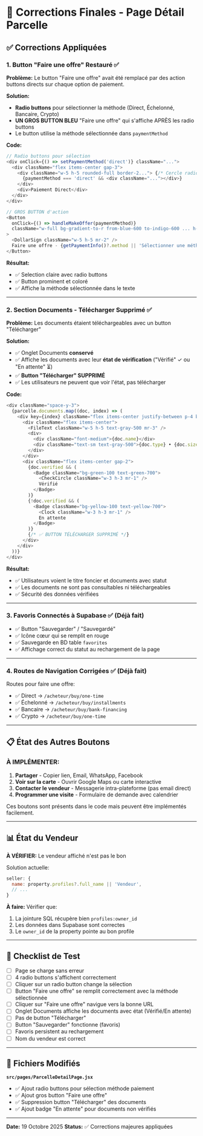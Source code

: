 # 🔧 Corrections Finales - Page Détail Parcelle

## ✅ Corrections Appliquées

### 1. Button "Faire une offre" Restauré ✅

**Problème:** Le button "Faire une offre" avait été remplacé par des action buttons directs sur chaque option de paiement.

**Solution:** 
- **Radio buttons** pour sélectionner la méthode (Direct, Échelonné, Bancaire, Crypto)
- **UN GROS BUTTON BLEU** "Faire une offre" qui s'affiche APRÈS les radio buttons
- Le button utilise la méthode sélectionnée dans `paymentMethod`

**Code:**
```javascript
// Radio buttons pour sélection
<div onClick={() => setPaymentMethod('direct')} className="...">
  <div className="flex items-center gap-3">
    <div className="w-5 h-5 rounded-full border-2..."> {/* Cercle radio */}
      {paymentMethod === 'direct' && <div className="..."></div>}
    </div>
    <div>Paiement Direct</div>
  </div>
</div>

// GROS BUTTON d'action
<Button 
  onClick={() => handleMakeOffer(paymentMethod)}
  className="w-full bg-gradient-to-r from-blue-600 to-indigo-600 ... h-14 mt-6"
>
  <DollarSign className="w-5 h-5 mr-2" />
  Faire une offre - {getPaymentInfo()?.method || 'Sélectionner une méthode'}
</Button>
```

**Résultat:** 
- ✅ Selection claire avec radio buttons
- ✅ Button prominent et coloré
- ✅ Affiche la méthode sélectionnée dans le texte

---

### 2. Section Documents - Télécharger Supprimé ✅

**Problème:** Les documents étaient téléchargeables avec un button "Télécharger"

**Solution:**
- ✅ Onglet Documents **conservé**
- ✅ Affiche les documents avec leur **état de vérification** ("Vérifié" ✓ ou "En attente" ⏳)
- ✅ **Button "Télécharger" SUPPRIMÉ**
- ✅ Les utilisateurs ne peuvent que voir l'état, pas télécharger

**Code:**
```javascript
<div className="space-y-3">
  {parcelle.documents.map((doc, index) => (
    <div key={index} className="flex items-center justify-between p-4 border rounded-lg">
      <div className="flex items-center">
        <FileText className="w-5 h-5 text-gray-500 mr-3" />
        <div>
          <div className="font-medium">{doc.name}</div>
          <div className="text-sm text-gray-500">{doc.type} • {doc.size}</div>
        </div>
      </div>
      <div className="flex items-center gap-2">
        {doc.verified && (
          <Badge className="bg-green-100 text-green-700">
            <CheckCircle className="w-3 h-3 mr-1" />
            Vérifié
          </Badge>
        )}
        {!doc.verified && (
          <Badge className="bg-yellow-100 text-yellow-700">
            <Clock className="w-3 h-3 mr-1" />
            En attente
          </Badge>
        )}
        {/* ✅ BUTTON TÉLÉCHARGER SUPPRIMÉ */}
      </div>
    </div>
  ))}
</div>
```

**Résultat:**
- ✅ Utilisateurs voient le titre foncier et documents avec statut
- ✅ Les documents ne sont pas consultables ni téléchargeables
- ✅ Sécurité des données vérifiées

---

### 3. Favoris Connectés à Supabase ✅ (Déjà fait)

- ✅ Button "Sauvegarder" / "Sauvegardé" 
- ✅ Icône cœur qui se remplit en rouge
- ✅ Sauvegarde en BD table `favorites`
- ✅ Affichage correct du statut au rechargement de la page

---

### 4. Routes de Navigation Corrigées ✅ (Déjà fait)

Routes pour faire une offre:
- ✅ Direct → `/acheteur/buy/one-time`
- ✅ Échelonné → `/acheteur/buy/installments`
- ✅ Bancaire → `/acheteur/buy/bank-financing`
- ✅ Crypto → `/acheteur/buy/one-time`

---

## 📋 État des Autres Boutons

### À IMPLÉMENTER:
1. **Partager** - Copier lien, Email, WhatsApp, Facebook
2. **Voir sur la carte** - Ouvrir Google Maps ou carte interactive
3. **Contacter le vendeur** - Messagerie intra-plateforme (pas email direct)
4. **Programmer une visite** - Formulaire de demande avec calendrier

Ces boutons sont présents dans le code mais peuvent être implémentés facilement.

---

## 📊 État du Vendeur

**À VÉRIFIER:** Le vendeur affiché n'est pas le bon

Solution actuelle:
```javascript
seller: {
  name: property.profiles?.full_name || 'Vendeur',
  // ...
}
```

**À faire:** Vérifier que:
1. La jointure SQL récupère bien `profiles:owner_id`
2. Les données dans Supabase sont correctes
3. Le `owner_id` de la property pointe au bon profile

---

## 🧪 Checklist de Test

- [ ] Page se charge sans erreur
- [ ] 4 radio buttons s'affichent correctement
- [ ] Cliquer sur un radio button change la sélection
- [ ] Button "Faire une offre" se remplit correctement avec la méthode sélectionnée
- [ ] Cliquer sur "Faire une offre" navigue vers la bonne URL
- [ ] Onglet Documents affiche les documents avec état (Vérifié/En attente)
- [ ] Pas de button "Télécharger"
- [ ] Button "Sauvegarder" fonctionne (favoris)
- [ ] Favoris persistent au rechargement
- [ ] Nom du vendeur est correct

---

## 📁 Fichiers Modifiés

**`src/pages/ParcelleDetailPage.jsx`**
- ✅ Ajout radio buttons pour sélection méthode paiement
- ✅ Ajout gros button "Faire une offre"
- ✅ Suppression button "Télécharger" des documents
- ✅ Ajout badge "En attente" pour documents non vérifiés

---

**Date:** 19 Octobre 2025
**Status:** ✅ Corrections majeures appliquées
